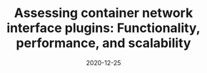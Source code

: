 ---
title: "Assessing container network interface plugins: Functionality, performance, and scalability"
collection: publications
permalink: /publication/2020-12-25-cni-tnsm
excerpt: 'Shixiong Qi, Sameer G Kulkarni, KK Ramakrishnan.'
date: 2020-12-25
venue: 'IEEE Transactions on Network and Service Management'
paperurl: 'https://ieeexplore.ieee.org/abstract/document/9309003'
---